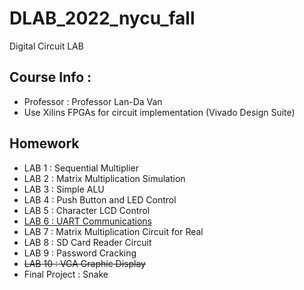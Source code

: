 # DLAB_2022_nycu_fall
Digital Circuit LAB 
## Course Info : 
* Professor : Professor Lan-Da Van 
* Use Xilins FPGAs for circuit implementation (Vivado Design Suite)
## Homework
* LAB 1 : Sequential Multiplier
* LAB 2 : Matrix Multiplication Simulation
* LAB 3 : Simple ALU
* LAB 4 : Push Button and LED Control
* LAB 5 : Character LCD Control
* [LAB 6 : UART Communications](https://drive.google.com/drive/folders/1Hkb5RnFy8HfbFvXpLTHihGcgauE-EoWL?usp=sharing)
* LAB 7 : Matrix Multiplication Circuit for Real
* LAB 8 : SD Card Reader Circuit
* LAB 9 : Password Cracking
* ~~LAB 10 : VGA Graphic Display~~
* Final Project : Snake
